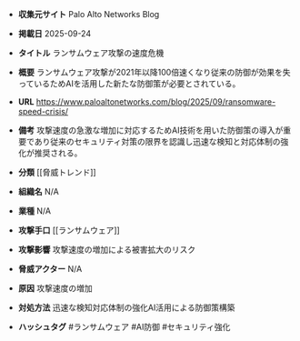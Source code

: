 - **収集元サイト**
Palo Alto Networks Blog

- **掲載日**
2025-09-24

- **タイトル**
ランサムウェア攻撃の速度危機

- **概要**
ランサムウェア攻撃が2021年以降100倍速くなり従来の防御が効果を失っているためAIを活用した新たな防御策が必要とされている。

- **URL**
https://www.paloaltonetworks.com/blog/2025/09/ransomware-speed-crisis/

- **備考**
攻撃速度の急激な増加に対応するためAI技術を用いた防御策の導入が重要であり従来のセキュリティ対策の限界を認識し迅速な検知と対応体制の強化が推奨される。

- **分類**
[[脅威トレンド]]

- **組織名**
N/A

- **業種**
N/A

- **攻撃手口**
[[ランサムウェア]]

- **攻撃影響**
攻撃速度の増加による被害拡大のリスク

- **脅威アクター**
N/A

- **原因**
攻撃速度の増加

- **対処方法**
迅速な検知対応体制の強化AI活用による防御策構築

- **ハッシュタグ**
#ランサムウェア #AI防御 #セキュリティ強化
